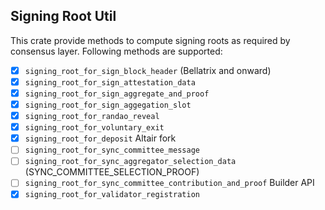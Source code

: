 ## Signing Root Util

This crate provide methods to compute signing roots as required by consensus layer.
Following methods are supported:

- [x] `signing_root_for_sign_block_header` (Bellatrix and onward)
- [x] `signing_root_for_sign_attestation_data`
- [x] `signing_root_for_sign_aggregate_and_proof`
- [x] `signing_root_for_sign_aggegation_slot`
- [x] `signing_root_for_randao_reveal`
- [x] `signing_root_for_voluntary_exit`
- [x] `signing_root_for_deposit`
Altair fork
- [ ] `signing_root_for_sync_committee_message`
- [ ] `signing_root_for_sync_aggregator_selection_data` (SYNC_COMMITTEE_SELECTION_PROOF)
- [ ] `signing_root_for_sync_committee_contribution_and_proof`
Builder API
- [x] `signing_root_for_validator_registration`
